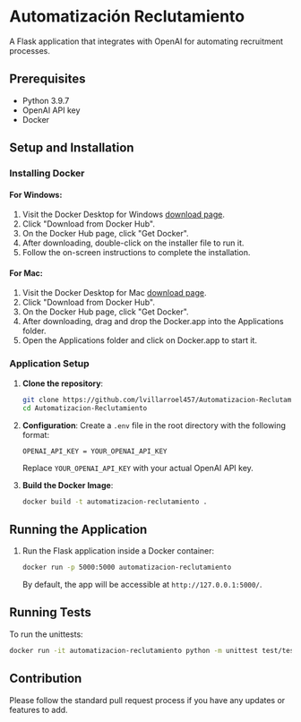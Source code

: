 
# Automatización Reclutamiento

A Flask application that integrates with OpenAI for automating recruitment processes.

## Prerequisites

- Python 3.9.7
- OpenAI API key
- Docker

## Setup and Installation

### Installing Docker

#### For Windows:

1. Visit the Docker Desktop for Windows [download page](https://www.docker.com/products/docker-desktop).
2. Click "Download from Docker Hub".
3. On the Docker Hub page, click "Get Docker".
4. After downloading, double-click on the installer file to run it.
5. Follow the on-screen instructions to complete the installation.

#### For Mac:

1. Visit the Docker Desktop for Mac [download page](https://www.docker.com/products/docker-desktop).
2. Click "Download from Docker Hub".
3. On the Docker Hub page, click "Get Docker".
4. After downloading, drag and drop the Docker.app into the Applications folder.
5. Open the Applications folder and click on Docker.app to start it.

### Application Setup

1. **Clone the repository**:
   ```bash
   git clone https://github.com/lvillarroel457/Automatizacion-Reclutamiento.git
   cd Automatizacion-Reclutamiento
   ```

2. **Configuration**:
   Create a `.env` file in the root directory with the following format:

   ```
   OPENAI_API_KEY = YOUR_OPENAI_API_KEY
   ```

   Replace `YOUR_OPENAI_API_KEY` with your actual OpenAI API key.

3. **Build the Docker Image**:
   ```bash
   docker build -t automatizacion-reclutamiento .
   ```

## Running the Application

1. Run the Flask application inside a Docker container:
   ```bash
   docker run -p 5000:5000 automatizacion-reclutamiento
   ```

   By default, the app will be accessible at `http://127.0.0.1:5000/`.

## Running Tests

To run the unittests:

```bash
docker run -it automatizacion-reclutamiento python -m unittest test/test_runner.py
```

## Contribution

Please follow the standard pull request process if you have any updates or features to add.
